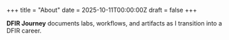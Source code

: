 +++
title = "About"
date = 2025-10-11T00:00:00Z
draft = false
+++

**DFIR Journey** documents labs, workflows, and artifacts as I transition into a DFIR career.

